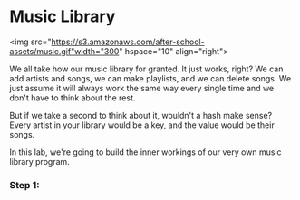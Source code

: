 # Music Library
<img src="https://s3.amazonaws.com/after-school-assets/music.gif"width="300" hspace="10" align="right">

We all take how our music library for granted. It just works, right? We can add artists and songs, we can make playlists, and we can delete songs. We just assume it will always work the same way every single time and we don't have to think about the rest.

But if we take a second to think about it, wouldn't a hash make sense? Every artist in your library would be a key, and the value would be their songs. 

In this lab, we're going to build the inner workings of our very own music library program.

### Step 1:


